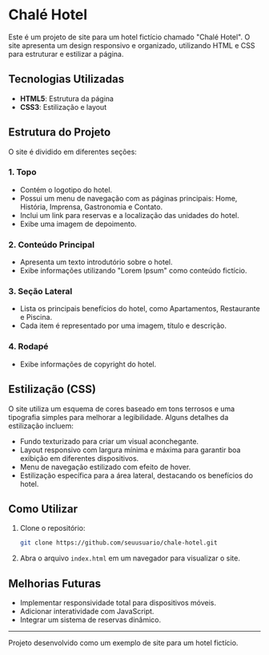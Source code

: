 # Chalé Hotel

Este é um projeto de site para um hotel fictício chamado "Chalé Hotel". O site apresenta um design responsivo e organizado, utilizando HTML e CSS para estruturar e estilizar a página.

## Tecnologias Utilizadas
- **HTML5**: Estrutura da página
- **CSS3**: Estilização e layout

## Estrutura do Projeto
O site é dividido em diferentes seções:

### 1. **Topo**
- Contém o logotipo do hotel.
- Possui um menu de navegação com as páginas principais: Home, História, Imprensa, Gastronomia e Contato.
- Inclui um link para reservas e a localização das unidades do hotel.
- Exibe uma imagem de depoimento.

### 2. **Conteúdo Principal**
- Apresenta um texto introdutório sobre o hotel.
- Exibe informações utilizando "Lorem Ipsum" como conteúdo fictício.

### 3. **Seção Lateral**
- Lista os principais benefícios do hotel, como Apartamentos, Restaurante e Piscina.
- Cada item é representado por uma imagem, título e descrição.

### 4. **Rodapé**
- Exibe informações de copyright do hotel.

## Estilização (CSS)
O site utiliza um esquema de cores baseado em tons terrosos e uma tipografia simples para melhorar a legibilidade. Alguns detalhes da estilização incluem:
- Fundo texturizado para criar um visual aconchegante.
- Layout responsivo com largura mínima e máxima para garantir boa exibição em diferentes dispositivos.
- Menu de navegação estilizado com efeito de hover.
- Estilização específica para a área lateral, destacando os benefícios do hotel.

## Como Utilizar
1. Clone o repositório:
   ```bash
   git clone https://github.com/seuusuario/chale-hotel.git
   ```
2. Abra o arquivo `index.html` em um navegador para visualizar o site.

## Melhorias Futuras
- Implementar responsividade total para dispositivos móveis.
- Adicionar interatividade com JavaScript.
- Integrar um sistema de reservas dinâmico.

---
Projeto desenvolvido como um exemplo de site para um hotel fictício.

